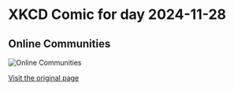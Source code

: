 
# XKCD Comic for day 2024-11-28

## Online Communities

![Online Communities](https://imgs.xkcd.com/comics/online_communities_small.png "I'm waiting for the day when, if you tell someone 'I'm from the internet', instead of laughing they just ask 'oh, what part?'")

[Visit the original page](https://xkcd.com/256/)
